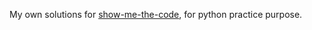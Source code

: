 My own solutions for [show-me-the-code](https://github.com/Show-Me-the-Code/show-me-the-code), for python practice purpose.
